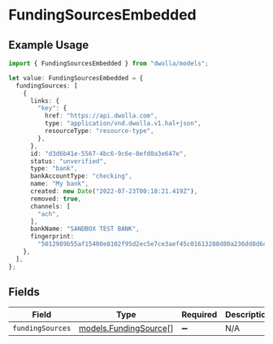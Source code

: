 # FundingSourcesEmbedded

## Example Usage

```typescript
import { FundingSourcesEmbedded } from "dwolla/models";

let value: FundingSourcesEmbedded = {
  fundingSources: [
    {
      links: {
        "key": {
          href: "https://api.dwolla.com",
          type: "application/vnd.dwolla.v1.hal+json",
          resourceType: "resource-type",
        },
      },
      id: "d3d6b41e-5567-4bc6-9c6e-0efd0a3e647e",
      status: "unverified",
      type: "bank",
      bankAccountType: "checking",
      name: "My bank",
      created: new Date("2022-07-23T00:18:21.419Z"),
      removed: true,
      channels: [
        "ach",
      ],
      bankName: "SANDBOX TEST BANK",
      fingerprint:
        "5012989b55af15400e8102f95d2ec5e7ce3aef45c01613280d80a236dd8d6c",
    },
  ],
};
```

## Fields

| Field                                                | Type                                                 | Required                                             | Description                                          |
| ---------------------------------------------------- | ---------------------------------------------------- | ---------------------------------------------------- | ---------------------------------------------------- |
| `fundingSources`                                     | [models.FundingSource](../models/fundingsource.md)[] | :heavy_minus_sign:                                   | N/A                                                  |